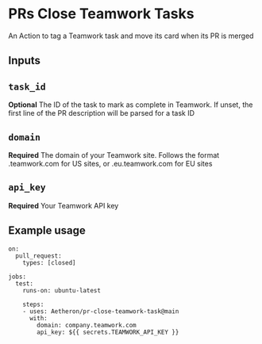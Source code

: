 # PRs Close Teamwork Tasks

An Action to tag a Teamwork task and move its card when its PR is merged

## Inputs

## `task_id`

**Optional** The ID of the task to mark as complete in Teamwork. If unset, the first line of the PR description will be parsed for a task ID

## `domain`

**Required** The domain of your Teamwork site. Follows the format <company>.teamwork.com for US sites, or <company>.eu.teamwork.com for EU sites

## `api_key`

**Required** Your Teamwork API key

## Example usage

```
on:
  pull_request:
    types: [closed]

jobs:
  test:
    runs-on: ubuntu-latest

    steps:
    - uses: Aetheron/pr-close-teamwork-task@main
      with:
        domain: company.teamwork.com
        api_key: ${{ secrets.TEAMWORK_API_KEY }}
```
